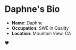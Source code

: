 # Daphne's Bio

- **Name:** Daphne
- **Occupation:** SWE in Quality
- **Location:** Mountain View, CA

:heart:
